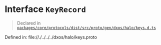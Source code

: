 # Interface `KeyRecord`
> Declared in [`packages/core/protocols/dist/src/proto/gen/dxos/halo/keys.d.ts`](.)

Defined in:
file://./../../../dxos/halo/keys.proto
